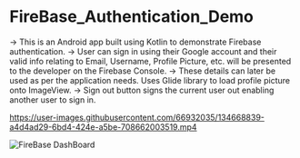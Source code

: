 # FireBase_Authentication_Demo
-> This is an Android app built using Kotlin to demonstrate Firebase authentication. 
-> User can sign in using their Google account and their valid info relating to Email, Username, Profile Picture, etc. will be presented to the developer on the Firebase Console. 
-> These details can later be used as per the application needs. Uses Glide library to load profile picture onto ImageView.
-> Sign out button signs the current user out enabling another user to sign in.



https://user-images.githubusercontent.com/66932035/134668839-a4d4ad29-6bd4-424e-a5be-708662003519.mp4

![FireBase DashBoard](https://user-images.githubusercontent.com/66932035/134668858-4d2b06ef-2b50-475f-9292-32b5c45c7ebb.png)

